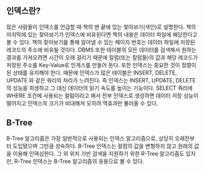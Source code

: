 ## 인덱스란?

많은 사람들이 인덱스를 언급할 때 책의 맨 끝에 있는 찾아보기(색인)로 설명한다.
책의 마지막에 있는 찾아보기가 인덱스에 비유된다면 책의 내용은 데이터 파일에 해당한다고 볼 수 있다.
책의 찾아보기를 통해 알아낼 수 있는 페이지 번호는 데이터 파일에 저장된 레코드의 주소에 비유될 것이다.
DBMS 또한 테이블의 모든 데이터를 검색해서 원하는 결과를 가져오려면 시간이 오래 걸리기 때문에 칼럼(또는 칼럼들)의 값과 해당 레코드가 저장된 주소를 Key-Value로 인게스를 만들어 둔다.
또한 인덱스는 중요한 것이 정렬이 된 상태를 유지해야 한다.
때문에 인덱스가 많은 테이블은 INSERT, DELETE, UPDATE 와 같은 쿼리의 처리가 느려진다.
즉 인덱스는 INSERT, UPDATE, DELETE의 성능을 희생하고 그 대신 데이터의 읽기 속도를 높이는 기능이다.
SELECT 쿼리에 WHERE 조건에 사용되는 컬럼이라고 해서 전부 인덱스로 생성하면 데이터 저장 성능이 떨어지고 인덱스의 크기가 비대해져 오히려 역효과만 불러올 수 있다.

## B-Tree

B-Tree 알고리즘은 가장 일반적으로 사용되는 인덱스 알고리즘으로, 상당히 오래전부터 도입됐으며 그만큼 성숙하다.
B-Tree 인덱스는 컬럼의 값을 변형하지 않고 원래의 값을 이용해 인덱싱한다.
그 외 위치 기반 검색을 지원하기 위한 R-Tree 알고리즘도 있지만, R-Tree 인덱스는 B-Tree 알고리즘의 응용으로 볼 수 있다.

